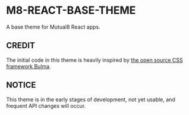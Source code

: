# M8-REACT-BASE-THEME

A base theme for Mutual8 React apps.

## CREDIT
The initial code in this theme is heavily inspired by [the open source CSS framework
Bulma](https://bulma.io/).

## NOTICE
This theme is in the early stages of development, not yet usable, and frequent
API changes will occur.
